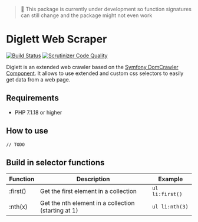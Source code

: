 > :hammer: This package is currently under development so function signatures can still change and the package might not even work

# Diglett Web Scraper
[![Build Status](https://travis-ci.org/jerodev/diglett.svg?branch=master)](https://travis-ci.org/jerodev/diglett) [![Scrutinizer Code Quality](https://scrutinizer-ci.com/g/jerodev/diglett/badges/quality-score.png?b=master)](https://scrutinizer-ci.com/g/jerodev/diglett/?branch=master)

Diglett is an extended web crawler based on the [Symfony DomCrawler Component](https://symfony.com/doc/current/components/dom_crawler.html). It allows to use extended and custom css selectors to easily get data from a web page.

## Requirements

- PHP 7.1.18 or higher

## How to use

    // TODO

## Build in selector functions

| Function  | Description | Example |
| --------- | ----------- | ------- |
| :first() | Get the first element in a collection | `ul li:first()` |
| :nth(x) | Get the nth element in a collection (starting at 1) | `ul li:nth(3)` |
